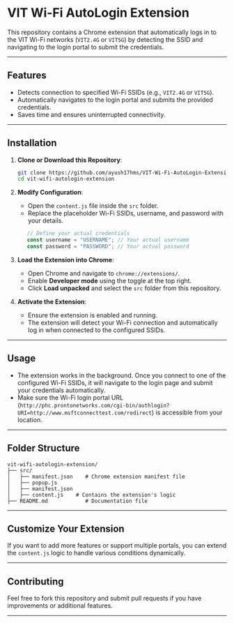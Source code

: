 # VIT Wi-Fi AutoLogin Extension

This repository contains a Chrome extension that automatically logs in to the VIT Wi-Fi networks (`VIT2.4G` or `VIT5G`) by detecting the SSID and navigating to the login portal to submit the credentials.

---

## Features
- Detects connection to specified Wi-Fi SSIDs (e.g., `VIT2.4G` or `VIT5G`).
- Automatically navigates to the login portal and submits the provided credentials.
- Saves time and ensures uninterrupted connectivity.

---

## Installation

1. **Clone or Download this Repository**:
   ```bash
   git clone https://github.com/ayush17hms/VIT-Wi-Fi-AutoLogin-Extension.git
   cd vit-wifi-autologin-extension
   ```

2. **Modify Configuration**:
   - Open the `content.js` file inside the `src` folder.
   - Replace the placeholder Wi-Fi SSIDs, username, and password with your details.
   ```javascript
      // Define your actual credentials
      const username = "USERNAME"; // Your actual username
      const password = "PASSWORD"; // Your actual password
   ```

3. **Load the Extension into Chrome**:
   - Open Chrome and navigate to `chrome://extensions/`.
   - Enable **Developer mode** using the toggle at the top right.
   - Click **Load unpacked** and select the `src` folder from this repository.

4. **Activate the Extension**:
   - Ensure the extension is enabled and running.
   - The extension will detect your Wi-Fi connection and automatically log in when connected to the configured SSIDs.

---

## Usage
- The extension works in the background. Once you connect to one of the configured Wi-Fi SSIDs, it will navigate to the login page and submit your credentials automatically.
- Make sure the Wi-Fi login portal URL (`http://phc.prontonetworks.com/cgi-bin/authlogin?URI=http://www.msftconnecttest.com/redirect`) is accessible from your location.

---

## Folder Structure
```
vit-wifi-autologin-extension/
├── src/
│   ├── manifest.json    # Chrome extension manifest file
│   ├── popup.js
│   ├── manifest.json
│   ├── content.js    # Contains the extension's logic
├── README.md            # Documentation file
```

---

## Customize Your Extension
If you want to add more features or support multiple portals, you can extend the `content.js` logic to handle various conditions dynamically.

---

## Contributing
Feel free to fork this repository and submit pull requests if you have improvements or additional features.

---
